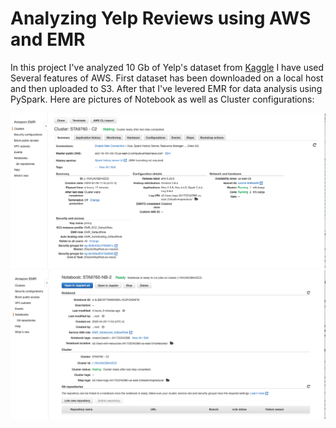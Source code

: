 # Analyzing Yelp Reviews using AWS and EMR 

In this project I've analyzed 10 Gb of Yelp's dataset from [Kaggle](https://www.kaggle.com/yelp-dataset/yelp-dataset)
I have used Several features of AWS. First dataset has been downloaded on a local host and then uploaded to S3.
After that I've levered EMR for data analysis using PySpark. Here are pictures of Notebook as well as Cluster configurations:

![Image](https://github.com/Adzic/AnalyzingYelpReviews/blob/master/Screen%20Shot%202020-04-29%20at%204.03.37%20PM.png)
![Image](https://github.com/Adzic/AnalyzingYelpReviews/blob/master/Screen%20Shot%202020-04-29%20at%204.04.46%20PM.png)
